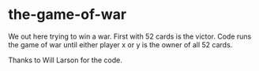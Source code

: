the-game-of-war
===============

We out here trying to win a war. First with 52 cards is the victor.
Code runs the game of war until either player x or y is the owner of all 52 cards.




Thanks to Will Larson for the code. 
